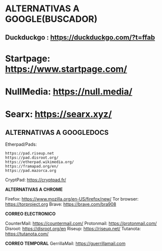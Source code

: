 # ALTERNATIVAS A GOOGLE(BUSCADOR)

## Duckduckgo : https://duckduckgo.com/?t=ffab

# Startpage: https://www.startpage.com/

# NullMedia: https://null.media/

# Searx:  https://searx.xyz/

## ALTERNATIVAS A GOOGLEDOCS 

Etherpad/Pads:

    https://pad.riseup.net
    https://pad.disroot.org/
    https://etherpad.wikimedia.org/
    https://framapad.org/en/
    https://pad.mazorca.org
    
   
 CryptPad:
    https://cryptpad.fr/

**ALTERNATIVAS A CHROME**

Firefox:  https://www.mozilla.org/en-US/firefox/new/
Tor browser:  https://torproject.org
Brave: https://brave.com/bra908

**CORREO ELECTRONICO**

CounterMail: https://countermail.com/
Protonmail: https://protonmail.com/
Disroot: https://disroot.org/en
Riseup: https://riseup.net/
Tutanota: https://tutanota.com/

**CORREO TEMPORAL**
GerrillaMail: https://guerrillamail.com
